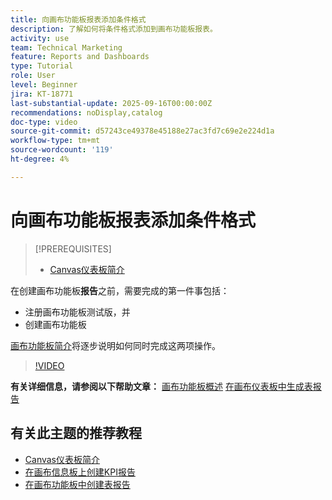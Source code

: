 ```yaml
---
title: 向画布功能板报表添加条件格式
description: 了解如何将条件格式添加到画布功能板报表。
activity: use
team: Technical Marketing
feature: Reports and Dashboards
type: Tutorial
role: User
level: Beginner
jira: KT-18771
last-substantial-update: 2025-09-16T00:00:00Z
recommendations: noDisplay,catalog
doc-type: video
source-git-commit: d57243ce49378e45188e27ac3fd7c69e2e224d1a
workflow-type: tm+mt
source-wordcount: '119'
ht-degree: 4%

---
```


# 向画布功能板报表添加条件格式

>[!PREREQUISITES]
>
>* [Canvas仪表板简介](/help/reporting/canvas-dashboards/introduction-to-canvas-dashboards.md)

在创建画布功能板&#x200B;**报告**&#x200B;之前，需要完成的第一件事包括：

* 注册画布功能板测试版，并
* 创建画布功能板

[画布功能板简介](/help/reporting/canvas-dashboards/introduction-to-canvas-dashboards.md)将逐步说明如何同时完成这两项操作。

>[!VIDEO](https://video.tv.adobe.com/v/3474973/?quality=12&learn=on&enablevpops)

**有关详细信息，请参阅以下帮助文章：**
[画布功能板概述](https://experienceleague.adobe.com/zh-hans/docs/workfront/using/reporting/canvas-dashboards/canvas-dashboards-overview)
[在画布仪表板中生成表报告](https://experienceleague.adobe.com/zh-hans/docs/workfront/using/reporting/canvas-dashboards/add-reports/build-table-report)

## 有关此主题的推荐教程

* [Canvas仪表板简介](/help/reporting/canvas-dashboards/introduction-to-canvas-dashboards.md)
* [在画布信息板上创建KPI报告](/help/reporting/canvas-dashboards/create-a-kpi-report-on-a-canvas-dashboard.md)
* [在画布功能板中创建表报告](/help/reporting/canvas-dashboards/create-a-table-report-on-a-canvas-dashboard.md)

